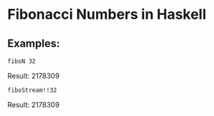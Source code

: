 # Fibonacci Numbers in Haskell

## Examples:
```
fiboN 32
```
Result: 2178309

```
fiboStream!!32
```
Result: 2178309
